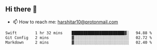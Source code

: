 ## Hi there 👋
- 📫 How to reach me: harshitar10@protonmail.com  
<!--START_SECTION:waka-->

```txt
Swift        1 hr 32 mins    ███████████████████████▓░   94.88 %
Git Config   2 mins          ▓░░░░░░░░░░░░░░░░░░░░░░░░   02.72 %
Markdown     2 mins          ▓░░░░░░░░░░░░░░░░░░░░░░░░   02.40 %
```

<!--END_SECTION:waka-->

<!--
**hharshitarora/hharshitarora** is a ✨ _special_ ✨ repository because its `README.md` (this file) appears on your GitHub profile.

Here are some ideas to get you started:

- 🔭 I’m currently working on ...
- 🌱 I’m currently learning ...
- 👯 I’m looking to collaborate on ...
- 🤔 I’m looking for help with ...
- 💬 Ask me about ...
- 📫 How to reach me: ...
- 😄 Pronouns: ...
- ⚡ Fun fact: ...
-->
